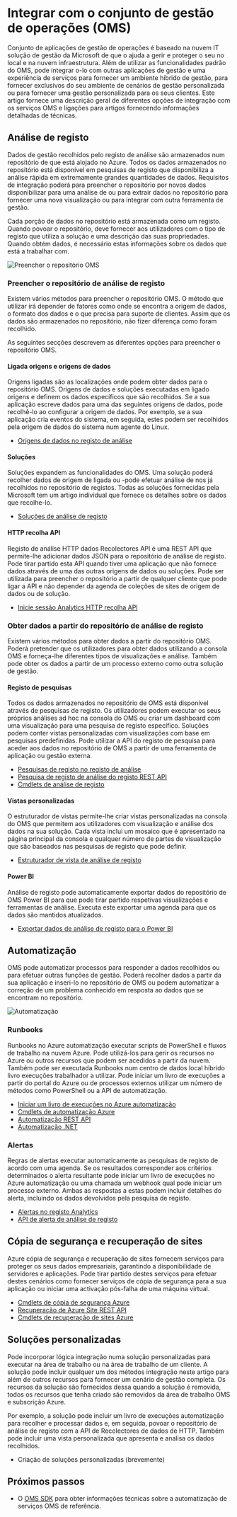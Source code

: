 <properties
   pageTitle="Integrar com o conjunto de gestão de operações (OMS) | Microsoft Azure"
   description="Além de utilizar as funcionalidades padrão do OMS, pode integrar o-lo com outras aplicações de gestão e uma experiência de serviços para fornecer um ambiente híbrido de gestão, para fornecer exclusivos do seu ambiente de cenários de gestão personalizada ou para fornecer uma gestão personalizada para os seus clientes.  Este artigo fornece uma descrição geral de diferentes opções de integração com OMS e ligações para artigos fornecer informações técnicas detalhadas."
   services="operations-management-suite"
   documentationCenter=""
   authors="bwren"
   manager="jwhit"
   editor="tysonn" />
<tags
   ms.service="operations-management-suite"
   ms.devlang="na"
   ms.topic="article"
   ms.tgt_pltfrm="na"
   ms.workload="infrastructure-services"
   ms.date="09/23/2016"
   ms.author="bwren" />

# <a name="integrating-with-operations-management-suite-oms"></a>Integrar com o conjunto de gestão de operações (OMS)

Conjunto de aplicações de gestão de operações é baseado na nuvem IT solução de gestão da Microsoft de que o ajuda a gerir e proteger o seu no local e na nuvem infraestrutura.  Além de utilizar as funcionalidades padrão do OMS, pode integrar o-lo com outras aplicações de gestão e uma experiência de serviços para fornecer um ambiente híbrido de gestão, para fornecer exclusivos do seu ambiente de cenários de gestão personalizada ou para fornecer uma gestão personalizada para os seus clientes.  Este artigo fornece uma descrição geral de diferentes opções de integração com os serviços OMS e ligações para artigos fornecendo informações detalhadas de técnicas. 



## <a name="log-analytics"></a>Análise de registo
Dados de gestão recolhidos pelo registo de análise são armazenados num repositório de que está alojado no Azure.  Todos os dados armazenados no repositório está disponível em pesquisas de registo que disponibiliza a análise rápida em extremamente grandes quantidades de dados.  Requisitos de integração poderá para preencher o repositório por novos dados disponibilizar para uma análise de ou para extrair dados no repositório para fornecer uma nova visualização ou para integrar com outra ferramenta de gestão.

Cada porção de dados no repositório está armazenada como um registo.  Quando povoar o repositório, deve fornecer aos utilizadores com o tipo de registo que utiliza a solução e uma descrição das suas propriedades.  Quando obtém dados, é necessário estas informações sobre os dados que está a trabalhar com.

![Preencher o repositório OMS](media/operations-management-suite-integration/repository.png)


### <a name="populate-the-log-analytics-repository"></a>Preencher o repositório de análise de registo
Existem vários métodos para preencher o repositório OMS.  O método que utilizar irá depender de fatores como onde se encontra a origem de dados, o formato dos dados e o que precisa para suporte de clientes.  Assim que os dados são armazenados no repositório, não fizer diferença como foram recolhido.

As seguintes secções descrevem as diferentes opções para preencher o repositório OMS.

#### <a name="connected-sources-and-data-sources"></a>Ligada origens e origens de dados 
Origens ligadas são as localizações onde podem obter dados para o repositório OMS.  Origens de dados e soluções executadas em ligado origens e definem os dados específicos que são recolhidos.  Se a sua aplicação escreve dados para uma das seguintes origens de dados, pode recolhê-lo ao configurar a origem de dados.  Por exemplo, se a sua aplicação cria eventos do sistema, em seguida, estes podem ser recolhidos pela origem de dados do sistema num agente do Linux.

- [Origens de dados no registo de análise](../log-analytics/log-analytics-data-sources.md)

#### <a name="solutions"></a>Soluções

Soluções expandem as funcionalidades do OMS.  Uma solução poderá recolher dados de origem de ligada ou -pode efetuar análise de nos já recolhidos no repositório de registos.  Todas as soluções fornecidas pela Microsoft tem um artigo individual que fornece os detalhes sobre os dados que recolhe-lo.

- [Soluções de análise de registo](../log-analytics/log-analytics-add-solutions.md)



#### <a name="http-data-collector-api"></a>HTTP recolha API

Registo de análise HTTP dados Recolectores API é uma REST API que permite-lhe adicionar dados JSON para o repositório de análise de registo.  Pode tirar partido esta API quando tiver uma aplicação que não fornece dados através de uma das outras origens de dados ou soluções.  Pode ser utilizada para preencher o repositório a partir de qualquer cliente que pode ligar a API e não depender da agenda de coleções de sites de origem de dados ou de solução.

- [Inicie sessão Analytics HTTP recolha API](../log-analytics/log-analytics-data-collector-api.md)


### <a name="retrieve-data-from-the-log-analytics-repository"></a>Obter dados a partir do repositório de análise de registo

Existem vários métodos para obter dados a partir do repositório OMS.  Poderá pretender que os utilizadores para obter dados utilizando a consola OMS e forneça-lhe diferentes tipos de visualizações e análise.  Também pode obter os dados a partir de um processo externo como outra solução de gestão.

#### <a name="log-searches"></a>Registo de pesquisas

Todos os dados armazenados no repositório de OMS está disponível através de pesquisas de registo.  Os utilizadores podem executar os seus próprios análises ad hoc na consola do OMS ou criar um dashboard com uma visualização para uma pesquisa de registo específico.  Soluções podem conter vistas personalizadas com visualizações com base em pesquisas predefinidas.  Pode utilizar a API do registo de pesquisa para aceder aos dados no repositório de OMS a partir de uma ferramenta de aplicação ou gestão externa.  

- [Pesquisas de registo no registo de análise](../log-analytics/log-analytics-log-searches.md)
- [Pesquisa de registo de análise do registo REST API](../log-analytics/log-analytics-log-search-api.md)
- [Cmdlets de análise de registo](https://msdn.microsoft.com/library/mt188224.aspx)



#### <a name="custom-views"></a>Vistas personalizadas 
O estruturador de vistas permite-lhe criar vistas personalizadas na consola do OMS que permitem aos utilizadores com visualização e análise dos dados na sua solução.  Cada vista inclui um mosaico que é apresentado na página principal da consola e qualquer número de partes de visualização que são baseados nas pesquisas de registo que pode definir.
  
- [Estruturador de vista de análise de registo](../log-analytics/log-analytics-view-designer.md)


#### <a name="power-bi"></a>Power BI

Análise de registo pode automaticamente exportar dados do repositório de OMS Power BI para que pode tirar partido respetivas visualizações e ferramentas de análise.  Executa este exportar uma agenda para que os dados são mantidos atualizados. 

- [Exportar dados de análise de registo para o Power BI](../log-analytics/log-analytics-powerbi.md)




## <a name="automation"></a>Automatização

OMS pode automatizar processos para responder a dados recolhidos ou para efetuar outras funções de gestão.  Poderá recolher dados a partir da sua aplicação e inseri-lo no repositório de OMS ou podem automatizar a correção de um problema conhecido em resposta ao dados que se encontram no repositório. 

![Automatização](media/operations-management-suite-integration/automate.png)

### <a name="runbooks"></a>Runbooks

Runbooks no Azure automatização executar scripts de PowerShell e fluxos de trabalho na nuvem Azure.  Pode utilizá-los para gerir os recursos no Azure ou outros recursos que podem ser acedidos a partir da nuvem.  Também pode ser executada Runbooks num centro de dados local híbrido livro execuções trabalhador a utilizar.  Pode iniciar um livro de execuções a partir do portal do Azure ou de processos externos utilizar um número de métodos como PowerShell ou a API de automatização.

- [Iniciar um livro de execuções no Azure automatização](../automation/automation-starting-a-runbook.md)
- [Cmdlets de automatização Azure](https://msdn.microsoft.com/library/dn690262.aspx)
- [Automatização REST API](https://msdn.microsoft.com/library/mt662285.aspx)
- [Automatização .NET](https://msdn.microsoft.com//library/mt465763.aspx)

### <a name="alerts"></a>Alertas

Regras de alertas executar automaticamente as pesquisas de registo de acordo com uma agenda.  Se os resultados corresponder aos critérios determinados o alerta resultante pode iniciar um livro de execuções no Azure automatização ou uma chamada um webhook qual pode iniciar um processo externo.  Ambas as respostas a estas podem incluir detalhes do alerta, incluindo os dados devolvidos pela pesquisa de registo.

- [Alertas no registo Analytics](../log-analytics/log-analytics-alerts.md)
- [API de alerta de análise de registo](../log-analytics/log-analytics-api-alerts.md)


## <a name="backup-and-site-recovery"></a>Cópia de segurança e recuperação de sites

Azure cópia de segurança e recuperação de sites fornecem serviços para proteger os seus dados empresariais, garantindo a disponibilidade de servidores e aplicações.  Pode tirar partido destes serviços para efetuar destes cenários como fornecer serviços de cópia de segurança para a sua aplicação ou iniciar uma activação pós-falha de uma máquina virtual.

- [Cmdlets de cópia de segurança Azure](https://msdn.microsoft.com/library/mt619253.aspx)
- [Recuperação de Azure Site REST API](https://msdn.microsoft.com/library/azure/mt750497.aspx)
- [Cmdlets de recuperação de sites Azure](https://msdn.microsoft.com/library/mt637930.aspx)

## <a name="custom-solutions"></a>Soluções personalizadas

Pode incorporar lógica integração numa solução personalizadas para executar na área de trabalho ou na área de trabalho de um cliente.  A solução pode incluir qualquer um dos métodos integração neste artigo para além de outros recursos para fornecer um cenário de gestão completa.  Os recursos da solução são fornecidos dessa quando a solução é removida, todos os recursos que tenha criado são removidos da área de trabalho OMS e subscrição Azure.

Por exemplo, a solução pode incluir um livro de execuções automatização para recolher e processar dados e, em seguida, povoar o repositório de análise de registo com a API de Recolectores de dados de HTTP.  Também pode incluir uma vista personalizada que apresenta e analisa os dados recolhidos.  

- Criação de soluções personalizadas (brevemente)    

## <a name="next-steps"></a>Próximos passos
- O [OMS SDK](operations-management-suite-sdk.md) para obter informações técnicas sobre a automatização de serviços OMS de referência.  
